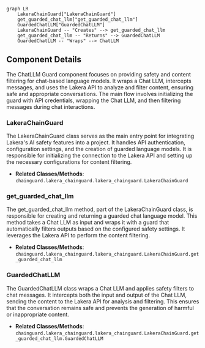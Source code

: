 ```mermaid
graph LR
    LakeraChainGuard["LakeraChainGuard"]
    get_guarded_chat_llm["get_guarded_chat_llm"]
    GuardedChatLLM["GuardedChatLLM"]
    LakeraChainGuard -- "Creates" --> get_guarded_chat_llm
    get_guarded_chat_llm -- "Returns" --> GuardedChatLLM
    GuardedChatLLM -- "Wraps" --> ChatLLM
```

## Component Details

The ChatLLM Guard component focuses on providing safety and content filtering for chat-based language models. It wraps a Chat LLM, intercepts messages, and uses the Lakera API to analyze and filter content, ensuring safe and appropriate conversations. The main flow involves initializing the guard with API credentials, wrapping the Chat LLM, and then filtering messages during chat interactions.

### LakeraChainGuard
The LakeraChainGuard class serves as the main entry point for integrating Lakera's AI safety features into a project. It handles API authentication, configuration settings, and the creation of guarded language models. It is responsible for initializing the connection to the Lakera API and setting up the necessary configurations for content filtering.
- **Related Classes/Methods**: `chainguard.lakera_chainguard.lakera_chainguard.LakeraChainGuard`

### get_guarded_chat_llm
The get_guarded_chat_llm method, part of the LakeraChainGuard class, is responsible for creating and returning a guarded chat language model. This method takes a Chat LLM as input and wraps it with a guard that automatically filters outputs based on the configured safety settings. It leverages the Lakera API to perform the content filtering.
- **Related Classes/Methods**: `chainguard.lakera_chainguard.lakera_chainguard.LakeraChainGuard.get_guarded_chat_llm`

### GuardedChatLLM
The GuardedChatLLM class wraps a Chat LLM and applies safety filters to chat messages. It intercepts both the input and output of the Chat LLM, sending the content to the Lakera API for analysis and filtering. This ensures that the conversation remains safe and prevents the generation of harmful or inappropriate content.
- **Related Classes/Methods**: `chainguard.lakera_chainguard.lakera_chainguard.LakeraChainGuard.get_guarded_chat_llm.GuardedChatLLM`
